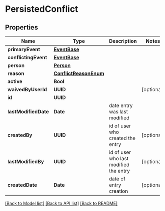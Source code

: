 # PersistedConflict

## Properties
Name | Type | Description | Notes
------------ | ------------- | ------------- | -------------
**primaryEvent** | [**EventBase**](EventBase.md) |  | 
**conflictingEvent** | [**EventBase**](EventBase.md) |  | 
**person** | [**Person**](Person.md) |  | 
**reason** | [**ConflictReasonEnum**](ConflictReasonEnum.md) |  | 
**active** | **Bool** |  | 
**waivedByUserId** | **UUID** |  | [optional] 
**id** | **UUID** |  | 
**lastModifiedDate** | **Date** | date entry was last modified | 
**createdBy** | **UUID** | id of user who created the entry | [optional] 
**lastModifiedBy** | **UUID** | id of user who last modified the entry | [optional] 
**createdDate** | **Date** | date of entry creation | [optional] 

[[Back to Model list]](../README.md#documentation-for-models) [[Back to API list]](../README.md#documentation-for-api-endpoints) [[Back to README]](../README.md)


